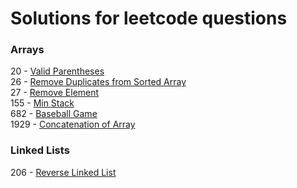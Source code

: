 # Solutions for leetcode questions

### Arrays
20 - [Valid Parentheses](https://leetcode.com/problems/valid-parentheses/) <br>
26 - [Remove Duplicates from Sorted Array](https://leetcode.com/problems/remove-duplicates-from-sorted-array/) <br>
27 - [Remove Element](https://leetcode.com/problems/remove-element/) <br>
155 - [Min Stack](https://leetcode.com/problems/min-stack/) <br>
682 - [Baseball Game](https://leetcode.com/problems/baseball-game/) <br>
1929 - [Concatenation of Array](https://leetcode.com/problems/concatenation-of-array/) <br>

### Linked Lists
206 - [Reverse Linked List](https://leetcode.com/problems/reverse-linked-list/)

